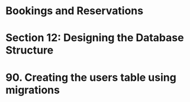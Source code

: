 # Bookings and Reservations

# Section 12: Designing the Database Structure

# 90. Creating the users table using migrations
